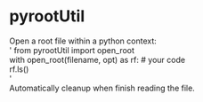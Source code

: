 # pyrootUtil

Open a root file within a python context:  
'
from pyrootUtil import open_root   
with open_root(filename, opt) as rf:
  \# your code   
  rf.ls()   
'         
Automatically cleanup when finish reading the file.  

